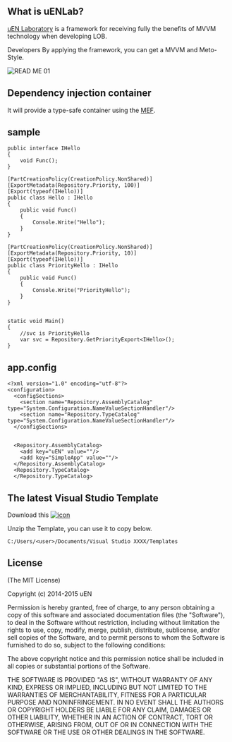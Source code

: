 ## What is uENLab?

[uEN Laboratory](http://s-ueno.github.io/) is a framework for receiving fully the benefits of MVVM technology when developing LOB.

Developers By applying the framework, you can get a MVVM and Meto-Style.


![READ ME 01](http://s-ueno.github.io/images/readme_01.PNG)


## Dependency injection container

It will provide a type-safe container using the [MEF](https://msdn.microsoft.com/library/dd460648.aspx).



## sample
```
public interface IHello
{
    void Func();
}

[PartCreationPolicy(CreationPolicy.NonShared)]
[ExportMetadata(Repository.Priority, 100)]
[Export(typeof(IHello))]
public class Hello : IHello
{
    public void Func()
    {
        Console.Write("Hello");
    }
}

[PartCreationPolicy(CreationPolicy.NonShared)]
[ExportMetadata(Repository.Priority, 10)]
[Export(typeof(IHello))]
public class PriorityHello : IHello
{
    public void Func()
    {
        Console.Write("PriorityHello");
    }
}


static void Main()
{
    //svc is PriorityHello
    var svc = Repository.GetPriorityExport<IHello>();
}
```

## app.config
```
<?xml version="1.0" encoding="utf-8"?>
<configuration>
  <configSections>
    <section name="Repository.AssemblyCatalog" type="System.Configuration.NameValueSectionHandler"/>
    <section name="Repository.TypeCatalog" type="System.Configuration.NameValueSectionHandler"/>
  </configSections>

  
  <Repository.AssemblyCatalog>
    <add key="uEN" value=""/>
    <add key="SimpleApp" value=""/>
  </Repository.AssemblyCatalog>
  <Repository.TypeCatalog>
  </Repository.TypeCatalog>
```



## The latest Visual Studio Template

Download this
<a href="http://s-ueno.github.io/additionalData/Templates.zip" rel="tooltip" title="download zip">
  <img class="social_icon" alt="icon" src="http://s-ueno.github.io/images/zippedFile.png">
</a>

Unzip the Template, you can use it to copy below.


```
C:/Users/<user>/Documents/Visual Studio XXXX/Templates
```


## License
(The MIT License)

Copyright (c) 2014-2015 uEN

Permission is hereby granted, free of charge, to any person obtaining a copy
of this software and associated documentation files (the "Software"), to deal
in the Software without restriction, including without limitation the rights
to use, copy, modify, merge, publish, distribute, sublicense, and/or sell
copies of the Software, and to permit persons to whom the Software is
furnished to do so, subject to the following conditions:

The above copyright notice and this permission notice shall be included in all
copies or substantial portions of the Software.

THE SOFTWARE IS PROVIDED "AS IS", WITHOUT WARRANTY OF ANY KIND, EXPRESS OR
IMPLIED, INCLUDING BUT NOT LIMITED TO THE WARRANTIES OF MERCHANTABILITY,
FITNESS FOR A PARTICULAR PURPOSE AND NONINFRINGEMENT. IN NO EVENT SHALL THE
AUTHORS OR COPYRIGHT HOLDERS BE LIABLE FOR ANY CLAIM, DAMAGES OR OTHER
LIABILITY, WHETHER IN AN ACTION OF CONTRACT, TORT OR OTHERWISE, ARISING FROM,
OUT OF OR IN CONNECTION WITH THE SOFTWARE OR THE USE OR OTHER DEALINGS IN THE
SOFTWARE.
